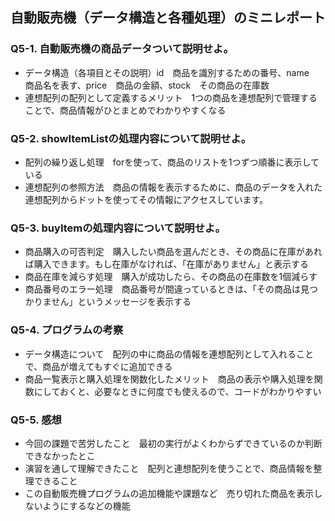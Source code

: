 ## 自動販売機（データ構造と各種処理）のミニレポート
### Q5-1. 自動販売機の商品データついて説明せよ。
* データ構造（各項目とその説明）id　商品を識別するための番号、name　商品名を表す、price　商品の金額、stock　その商品の在庫数
* 連想配列の配列として定義するメリット　1つの商品を連想配列で管理することで、商品情報がひとまとめでわかりやすくなる
### Q5-2. showItemListの処理内容について説明せよ。
* 配列の繰り返し処理　forを使って、商品のリストを1つずつ順番に表示している
* 連想配列の参照方法　商品の情報を表示するために、商品のデータを入れた連想配列からドットを使ってその情報にアクセスしています。
### Q5-3. buyItemの処理内容について説明せよ。
* 商品購入の可否判定　購入したい商品を選んだとき、その商品に在庫があれば購入できます。もし在庫がなければ、「在庫がありません」と表示する
* 商品在庫を減らす処理　購入が成功したら、その商品の在庫数を1個減らす
* 商品番号のエラー処理　商品番号が間違っているときは、「その商品は見つかりません」というメッセージを表示する
### Q5-4. プログラムの考察
* データ構造について　配列の中に商品の情報を連想配列として入れることで、商品が増えてもすぐに追加できる
* 商品一覧表示と購入処理を関数化したメリット　商品の表示や購入処理を関数にしておくと、必要なときに何度でも使えるので、コードがわかりやすい
### Q5-5. 感想
* 今回の課題で苦労したこと　最初の実行がよくわからずできているのか判断できなかったとこ
* 演習を通して理解できたこと　配列と連想配列を使うことで、商品情報を整理できること
* この自動販売機プログラムの追加機能や課題など　売り切れた商品を表示しないようにするなどの機能
